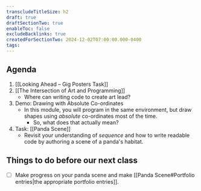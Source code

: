 ```yaml
---
transcludeTitleSize: h2
draft: true
draftSectionTwo: true
enableToc: false
excludeBacklinks: true
createdForSectionTwo: 2024-12-02T07:00:00.000-0400
tags:
---
```

## Agenda
1. [[Looking Ahead – Gig Posters Task]]
2. [[The Intersection of Art and Programming]]
	- Where can writing code to create art lead?
3. Demo: Drawing with Absolute Co-ordinates
	- In this module, you will program in the same environment, but draw shapes using *absolute* co-ordinates most of the time.
		- So, what does that actually mean?
1. Task: [[Panda Scene]]
	- Revisit your understanding of *sequence* and how to write readable code by authoring a scene of a panda's habitat.
## Things to do before our next class
- [ ] Make progress on your panda scene and make [[Panda Scene#Portfolio entries|the appropriate portfolio entries]].